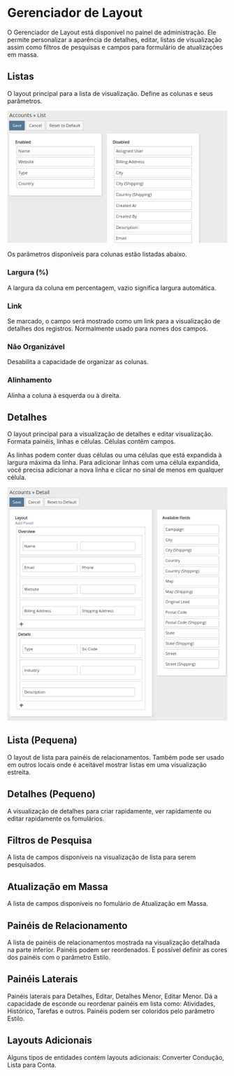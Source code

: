 # Gerenciador de Layout

O Gerenciador de Layout está disponível no painel de administração. Ele permite personalizar a aparência de detalhes, editar, listas de visualização assim como filtros de pesquisas e campos para formulário de atualizações em massa.

## Listas

O layout principal para a lista de visualização. Define as colunas e seus parâmetros.

![List](https://raw.githubusercontent.com/espocrm/documentation/master/docs/_static/images/administration/layout-manager/list.png)

Os parâmetros disponíveis para colunas estão listadas abaixo.

### Largura (%)

A largura da coluna em percentagem, vazio significa largura automática.

### Link

Se marcado, o campo será mostrado como um link para a visualização de detalhes dos registros. Normalmente usado para nomes dos campos.

### Não Organizável

Desabilita a capacidade de organizar as colunas.

### Alinhamento

Alinha a coluna à esquerda ou à direita.

## Detalhes

O layout principal para a visualização de detalhes e editar visualização. Formata painéis, linhas e células. Células contêm campos.

As linhas podem conter duas células ou uma células que está expandida à largura máxima da linha. Para adicionar linhas com uma célula expandida, você precisa adicionar a nova linha e clicar no sinal de menos em qualquer célula.

![Detail](https://raw.githubusercontent.com/espocrm/documentation/master/docs/_static/images/administration/layout-manager/detail.png)

## Lista (Pequena)

O layout de lista para painéis de relacionamentos. Também pode ser usado em outros locais onde é aceitável mostrar listas em uma visualização estreita.

## Detalhes (Pequeno)

A visualização de detalhes para criar rapidamente, ver rapidamente ou editar rapidamente os fomulários.

## Filtros de Pesquisa

A lista de campos disponíveis na visualização de lista para serem pesquisados.

## Atualização em Massa

A lista de campos disponíveis no fomulário de Atualização em Massa.

## Painéis de Relacionamento

A lista de painéis de relacionamentos mostrada na visualização detalhada na parte inferior. Painéis podem ser reordenados. É possível definir as cores dos painéis com o parâmetro Estilo.

## Painéis Laterais

Painéis laterais para Detalhes, Editar, Detalhes Menor, Editar Menor. Dá a capacidade de esconde ou reordenar painéis em lista como: Atividades, Histórico, Tarefas e outros. Painéis podem ser coloridos pelo parâmetro Estilo.

## Layouts Adicionais

Alguns tipos de entidades contém layouts adicionais: Converter Condução, Lista para Conta.
